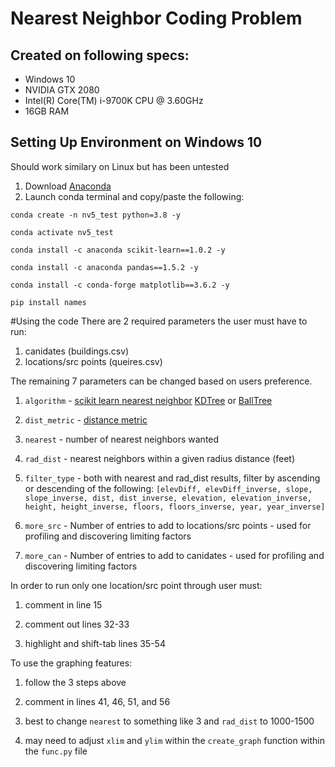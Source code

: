 # Nearest Neighbor Coding Problem

## Created on following specs:
* Windows 10
* NVIDIA GTX 2080
* Intel(R) Core(TM) i-9700K CPU @ 3.60GHz
* 16GB RAM

## Setting Up Environment on Windows 10 

Should work similary on Linux but has been untested
1. Download [Anaconda](https://www.anaconda.com/)
2. Launch conda terminal and copy/paste the following:

  `conda create -n nv5_test python=3.8 -y`
  
  `conda activate nv5_test`
  
  `conda install -c anaconda scikit-learn==1.0.2 -y`
  
  `conda install -c anaconda pandas==1.5.2 -y`
  
  `conda install -c conda-forge matplotlib==3.6.2 -y`
  
  `pip install names`

#Using the code
There are 2 required parameters the user must have to run:

1. canidates (buildings.csv)
2. locations/src points (queires.csv)

The remaining 7 parameters can be changed based on users preference.
1. `algorithm` - [scikit learn nearest neighbor](https://scikit-learn.org/stable/modules/generated/sklearn.neighbors.NearestNeighbors.html) [KDTree](https://scikit-learn.org/stable/modules/generated/sklearn.neighbors.KDTree.html) or [BallTree](https://scikit-learn.org/stable/modules/generated/sklearn.neighbors.BallTree.html)

2. `dist_metric` - [distance metric](https://scikit-learn.org/stable/modules/generated/sklearn.metrics.pairwise.distance_metrics.html#sklearn.metrics.pairwise.distance_metrics)

3. `nearest` - number of nearest neighbors wanted

4. `rad_dist` - nearest neighbors within a given radius distance (feet)

5. `filter_type` - both with nearest and rad_dist results, filter by ascending or descending of the following:
  `[elevDiff, elevDiff_inverse, slope, slope_inverse, dist, dist_inverse, elevation, elevation_inverse, height, height_inverse, floors, floors_inverse, year, year_inverse]`
  
6. `more_src` - Number of entries to add to locations/src points - used for profiling and discovering limiting factors
 
7. `more_can` - Number of entries to add to canidates - used for profiling and discovering limiting factors
  
In order to run only one location/src point through user must:
1. comment in line 15

2. comment out lines 32-33

3. highlight and shift-tab lines 35-54

To use the graphing features:
1. follow the 3 steps above

2. comment in lines 41, 46, 51, and 56

3. best to change `nearest` to something like 3 and `rad_dist` to 1000-1500
4. may need to adjust `xlim` and `ylim` within the `create_graph` function within the `func.py` file
